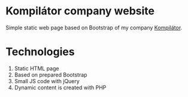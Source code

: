 # Kompilátor company website

Simple static web page based on Bootstrap of my company
[Kompilátor](https://kompilator.cz/).

# Technologies

1. Static HTML page
2. Based on prepared Bootstrap
3. Small JS code with jQuery
4. Dynamic content is created with PHP
